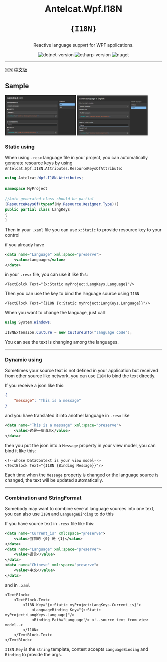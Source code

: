 <div align="center">

<h1>

Antelcat.Wpf.I18N

`{I18N}`

</h1>

Reactive language support for WPF applications.

</div>

<p align="center">
    <img alt="dotnet-version" src="https://img.shields.io/badge/.NET-%3E%3D4.0-AE42F8.svg"/>
    <img alt="csharp-version" src="https://img.shields.io/badge/C%23-latest-3BA93F.svg"/>
    <img alt="nuget" src="https://img.shields.io/badge/Nuget-v1.1.0-blue.svg"/>
</p>

---

🇨🇳 [中文版](./README.md)

## Sample

<div float="right">
    <img src="docs/demo.zh.png" width="45%"/>
    <img src="docs/demo.en.png" width="45%"/> 
</div>


### Static using
When using `.resx` language file in your project, you can 
automatically generate resource keys by using `Antelcat.Wpf.I18N.Attributes.ResourceKeysOfAttribute`:

```csharp
using Antelcat.Wpf.I18N.Attributes;

namespace MyProject

//Auto generated class should be partial
[ResourceKeysOf(typeof(My.Resource.Designer.Type))]
public partial class LangKeys 
{
}
```

Then in your `.xaml` file you can use `x:Static` to provide resource key to your control

if you already have 
```xml
<data name="Language" xml:space="preserve">
    <value>Language</value>
</data>
```
in your `.resx` file, you can use it like this:
```xaml
<TextBolck Text="{x:Static myProject:LangKeys.Language}"/>
```

Then you can use the key to bind the language source using `I18N`

```xaml
<TextBlock Text="{I18N {x:Static myProject:LangKeys.Language}}"/>
```

When you want to change the language, just call

```csharp
using System.Windows;

I18NExtension.Culture = new CultureInfo("language code");
```
You can see the text is changing among the languages.

---

### Dynamic using

Sometimes your source text is not defined in your application but received from other source like network, you can use `I18N` to bind the text directly.

If you receive a json like this:
```json
{
    "message": "This is a message"
}
```
and you have translated it into another language in `.resx` like
```xml
<data name="This is a message" xml:space="preserve">
    <value>这是一条消息</value>
</data>
```

then you put the json into a `Message` property in your view model, you can bind it like this:

```xaml
<!--whose DataContext is your view model-->
<TextBlock Text="{I18N {Binding Message}}"/> 
```

Each time when the `Message` property is changed or the language source is changed, the text will be updated automatically.

---

### Combination and StringFormat

Somebody may want to combine several language sources into one text, you can also use `I18N` and `LanguageBinding` to do this

If you have source text in `.resx` file like this:
```xml
<data name="Current_is" xml:space="preserve">
    <value>当前的 {0} 是 {1}</value>
</data>
<data name="Language" xml:space="preserve">
    <value>语言</value>
</data>
<data name="Chinese" xml:space="preserve">
    <value>中文</value>
</data>
```

and in `.xaml` 

```xaml
<TextBlock>
    <TextBlock.Text>
        <I18N Key="{x:Static myProject:LangKeys.Current_is}">
            <LanguageBinding Key="{x:Static myProject:LangKeys.Language}"/>
            <Binding Path="Language"/> <!--source text from view model-->
        </I18N>
    </TextBlock.Text>
</TextBlock>
```

`I18N.Key` is the `string` template, content accepts `LanguageBinding` and `Binding` to provide the args.